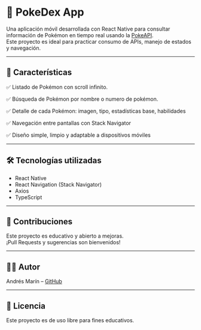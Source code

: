# 📱 PokeDex App

Una aplicación móvil desarrollada con React Native para consultar información de Pokémon en tiempo real usando la [PokeAPI](https://pokeapi.co/).  
Este proyecto es ideal para practicar consumo de APIs, manejo de estados y navegación.

---

## 🚀 Características

✅ Listado de Pokémon con scroll infinito.

✅ Búsqueda de Pokémon por nombre o numero de pokémon. 

✅ Detalle de cada Pokémon: imagen, tipo, estadísticas base, habilidades  

✅ Navegación entre pantallas con Stack Navigator  

✅ Diseño simple, limpio y adaptable a dispositivos móviles

---

## 🛠️ Tecnologías utilizadas

- React Native
- React Navigation (Stack Navigator)
- Axios
- TypeScript

---

## 🤝 Contribuciones

Este proyecto es educativo y abierto a mejoras.  
¡Pull Requests y sugerencias son bienvenidos!

---

## 👨‍💻 Autor

Andrés Marín – [GitHub](https://github.com/andresmarincelis)

---

## 📜 Licencia

Este proyecto es de uso libre para fines educativos.

